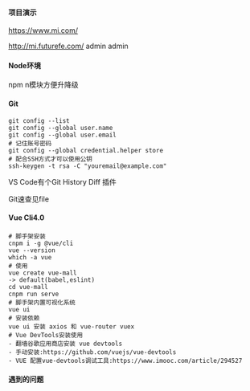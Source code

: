 #### 项目演示

 https://www.mi.com/

 http://mi.futurefe.com/   admin   admin

#### Node环境

npm n模块方便升降级

#### Git

```shell
git config --list
git config --global user.name
git config --global user.email
# 记住账号密码
git config --global credential.helper store
# 配合SSH方式才可以使用公钥
ssh-keygen -t rsa -C "youremail@example.com"
```

VS Code有个Git History Diff 插件

Git速查见file

#### Vue Cli4.0

```shell
# 脚手架安装
cnpm i -g @vue/cli
vue --version
which -a vue
# 使用
vue create vue-mall
-> default(babel,eslint)
cd vue-mall
cnpm run serve
# 脚手架内置可视化系统
vue ui
# 安装依赖
vue ui 安装 axios 和 vue-router vuex
# Vue DevTools安装使用
- 翻墙谷歌应用商店安装 vue devtools
- 手动安装:https://github.com/vuejs/vue-devtools
- VUE 配置vue-devtools调试工具:https://www.imooc.com/article/294527
```

#### 遇到的问题

